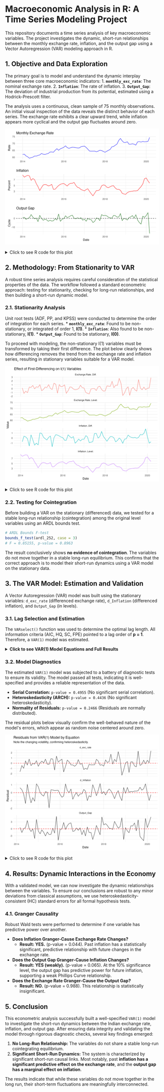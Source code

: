 # Macroeconomic Analysis in R: A Time Series Modeling Project

This repository documents a time series analysis of key macroeconomic variables. The project investigates the dynamic, short-run relationships between the monthly exchange rate, inflation, and the output gap using a Vector Autoregression (VAR) modeling approach in R.

## 1. Objective and Data Exploration

The primary goal is to model and understand the dynamic interplay between three core macroeconomic indicators: 1. **`monthly_exc_rate`**: The nominal exchange rate. 2. **`Inflation`**: The rate of inflation. 3. **`Output_Gap`**: The deviation of industrial production from its potential, estimated using a Hodrick-Prescott filter.

The analysis uses a continuous, clean sample of 75 monthly observations. An initial visual inspection of the data reveals the distinct behavior of each series. The exchange rate exhibits a clear upward trend, while inflation appears more cyclical and the output gap fluctuates around zero.

![Time Series of Original Variables](./plots/time_series_original.png)

<details>

<summary>Click to see R code for this plot</summary>

``` r
# Assumes 'data' is a data frame with 'Date', 'monthly_exc_rate', 'Inflation', 'Output_Gap'
library(ggplot2)
library(patchwork)

p_exc_rate <- ggplot(data, aes(x = Date, y = monthly_exc_rate)) +
  geom_line(color = "blue") +
  labs(title = "Monthly Exchange Rate", y = "Rate", x = "") +
  theme_minimal()

p_inflation <- ggplot(data, aes(x = Date, y = Inflation)) +
  geom_line(color = "red") +
  labs(title = "Inflation", y = "Percent", x = "") +
  theme_minimal()

p_output_gap <- ggplot(data, aes(x = Date, y = Output_Gap)) +
  geom_line(color = "darkgreen") +
  geom_hline(yintercept = 0, linetype = "dashed") +
  labs(title = "Output Gap", y = "Cycle", x = "Date") +
  theme_minimal()

# Combine plots and save
combined_plot <- p_exc_rate / p_inflation / p_output_gap
ggsave("./plots/time_series_original.png", plot = combined_plot, width = 8, height = 6, bg = "white")
```

</details>

## 2. Methodology: From Stationarity to VAR

A robust time series analysis requires careful consideration of the statistical properties of the data. The workflow followed a standard econometric approach: testing for stationarity, checking for long-run relationships, and then building a short-run dynamic model.

### 2.1. Stationarity Analysis

Unit root tests (ADF, PP, and KPSS) were conducted to determine the order of integration for each series. \* **`monthly_exc_rate`**: Found to be non-stationary, or integrated of order 1, **I(1)**. \* **`Inflation`**: Also found to be non-stationary, **I(1)**. \* **`Output_Gap`**: Found to be stationary, **I(0)**.

To proceed with modeling, the non-stationary I(1) variables must be transformed by taking their first difference. The plot below clearly shows how differencing removes the trend from the exchange rate and inflation series, resulting in stationary variables suitable for a VAR model.

![Effect of First-Differencing on I(1) Variables](./plots/stationarity_transforms.png)

<details>

<summary>Click to see R code for this plot</summary>

``` r
# Assumes 'data' is your data frame
library(ggplot2)
library(tidyr)

plot_df <- data.frame(
  Date = data$Date,
  `Exchange.Rate..Level.` = data$monthly_exc_rate,
  `Exchange.Rate..Diff.` = c(NA, diff(data$monthly_exc_rate)),
  `Inflation..Level.` = data$Inflation,
  `Inflation..Diff.` = c(NA, diff(data$Inflation))
) %>%
  pivot_longer(-Date, names_to = "Series", values_to = "Value")

# Plot using facets
ggplot(na.omit(plot_df), aes(x = Date, y = Value)) +
  geom_line() +
  facet_wrap(~ Series, scales = "free_y", ncol = 1) +
  labs(title = "Effect of First-Differencing on I(1) Variables", x = "Date", y = "Value") +
  theme_minimal() +
  theme(strip.text = element_text(hjust = 0))

ggsave("./plots/stationarity_transforms.png", width = 8, height = 7, bg = "white")
```

</details>

### 2.2. Testing for Cointegration

Before building a VAR on the stationary (differenced) data, we tested for a stable long-run relationship (cointegration) among the original level variables using an ARDL bounds test.

``` r
# ARDL Bounds F-test
bounds_f_test(ardl_252, case = 3)
# F = 0.85155, p-value = 0.8963
```

The result conclusively shows **no evidence of cointegration**. The variables do not move together in a stable long-run equilibrium. This confirms that the correct approach is to model their short-run dynamics using a VAR model on the stationary data.

## 3. The VAR Model: Estimation and Validation

A Vector Autoregression (VAR) model was built using the stationary variables: `d_exc_rate` (differenced exchange rate), `d_Inflation` (differenced inflation), and `Output_Gap` (in levels).

### 3.1. Lag Selection and Estimation

The `VARselect()` function was used to determine the optimal lag length. All information criteria (AIC, HQ, SC, FPE) pointed to a lag order of **p = 1**. Therefore, a `VAR(1)` model was estimated.

<details>

<summary><b>Click to see VAR(1) Model Equations and Full Results</b></summary>

#### VAR(1) Model Specification

The estimated model is a system of three linear equations, where each variable is explained by its own first lag and the first lag of every other variable in the system.

``` math
\begin{aligned}
\Delta \text{ExcRate}_t &= c_1 + \beta_{11}\Delta \text{ExcRate}_{t-1} + \beta_{12}\Delta \text{Inflation}_{t-1} + \beta_{13}\text{OutputGap}_{t-1} + \epsilon_{1,t} \\
\Delta \text{Inflation}_t &= c_2 + \beta_{21}\Delta \text{ExcRate}_{t-1} + \beta_{22}\Delta \text{Inflation}_{t-1} + \beta_{23}\text{OutputGap}_{t-1} + \epsilon_{2,t} \\
\text{OutputGap}_t &= c_3 + \beta_{31}\Delta \text{ExcRate}_{t-1} + \beta_{32}\Delta \text{Inflation}_{t-1} + \beta_{33}\text{OutputGap}_{t-1} + \epsilon_{3,t}
\end{aligned}
```

#### Full Estimation Results (`summary(var_model)`)

``` r
VAR Estimation Results:
========================= 
Endogenous variables: d_exc_rate, d_Inflation, Output_Gap 
Deterministic variables: const 
Sample size: 73 
Log Likelihood: -329.179 
Roots of the characteristic polynomial:
0.3376 0.2633 0.2633
Call:
VAR(y = var_data, p = 1, type = "const")


Estimation results for equation d_exc_rate: 
=========================================== 
d_exc_rate = d_exc_rate.l1 + d_Inflation.l1 + Output_Gap.l1 + const 

               Estimate Std. Error t value Pr(>|t|)  
d_exc_rate.l1   0.19312    0.12417   1.555    0.124 .
d_Inflation.l1 -0.29916    0.15707  -1.905    0.061 .
Output_Gap.l1   0.01125    0.04241   0.265    0.792  
const           0.13094    0.10558   1.240    0.219  
---
Signif. codes:  0 ‘***’ 0.001 ‘**’ 0.01 ‘*’ 0.05 ‘.’ 0.1 ‘ ’ 1


Residual standard error: 0.8906 on 69 degrees of freedom
Multiple R-Squared: 0.08591,	Adjusted R-squared: 0.04617 
F-statistic: 2.162 on 3 and 69 DF,  p-value: 0.1004 


Estimation results for equation d_Inflation: 
============================================ 
d_Inflation = d_exc_rate.l1 + d_Inflation.l1 + Output_Gap.l1 + const 

               Estimate Std. Error t value Pr(>|t|)  
d_exc_rate.l1   0.11879    0.08794   1.351   0.1812  
d_Inflation.l1  0.27214    0.11123   2.447   0.0170 *
Output_Gap.l1  -0.06399    0.03004  -2.130   0.0367 *
const          -0.02639    0.07477  -0.353   0.7252  
---
Signif. codes:  0 ‘***’ 0.001 ‘**’ 0.01 ‘*’ 0.05 ‘.’ 0.1 ‘ ’ 1


Residual standard error: 0.6307 on 69 degrees of freedom
Multiple R-Squared: 0.158,  Adjusted R-squared: 0.1214 
F-statistic: 4.317 on 3 and 69 DF,  p-value: 0.007541 


Estimation results for equation Output_Gap: 
=========================================== 
Output_Gap = d_exc_rate.l1 + d_Inflation.l1 + Output_Gap.l1 + const 

                Estimate Std. Error t value Pr(>|t|)  
d_exc_rate.l1  -0.005901   0.356228  -0.017   0.9868  
d_Inflation.l1 -0.221719   0.450600  -0.492   0.6242  
Output_Gap.l1   0.301268   0.121680   2.476   0.0157 *
const           0.174963   0.302881   0.578   0.5654  
---
Signif. codes:  0 ‘***’ 0.001 ‘**’ 0.01 ‘*’ 0.05 ‘.’ 0.1 ‘ ’ 1


Residual standard error: 2.555 on 69 degrees of freedom
Multiple R-Squared: 0.09037,    Adjusted R-squared: 0.05082 
F-statistic: 2.285 on 3 and 69 DF,  p-value: 0.08649 



Covariance matrix of residuals:
            d_exc_rate d_Inflation Output_Gap
d_exc_rate     0.79320     0.00301    0.47654
d_Inflation    0.00301     0.39781   -0.09515
Output_Gap     0.47654    -0.09515    6.52823

Correlation matrix of residuals:
            d_exc_rate d_Inflation Output_Gap
d_exc_rate    1.000000    0.005359    0.20942
d_Inflation   0.005359    1.000000   -0.05905
Output_Gap    0.209417   -0.059045    1.00000
```

</details>

### 3.2. Model Diagnostics

The estimated `VAR(1)` model was subjected to a battery of diagnostic tests to ensure its validity. The model passed all tests, indicating it is well-specified and provides a reliable representation of the data.

-   **Serial Correlation:** `p-value = 0.4955` (No significant serial correlation).
-   **Heteroskedasticity (ARCH):** `p-value = 0.4436` (No significant heteroskedasticity).
-   **Normality of Residuals:** `p-value = 0.2466` (Residuals are normally distributed).

The residual plots below visually confirm the well-behaved nature of the model's errors, which appear as random noise centered around zero.

![Residuals from VAR(1) Model by Equation](./plots/var_residuals.png)

<details>

<summary>Click to see R code for this plot</summary>

``` r
# Assumes 'var_model' is your fitted VAR(1) object
# and 'var_data' is the stationary data used to fit it.
library(ggplot2)
library(tidyr)

residuals_df <- as.data.frame(residuals(var_model))
residuals_df$Date <- tail(data$Date, nrow(residuals_df))

residuals_long <- pivot_longer(residuals_df, -Date, names_to = "Equation", values_to = "Residual")

ggplot(residuals_long, aes(x = Date, y = Residual)) +
  geom_line(alpha = 0.9, color = "black") +
  geom_hline(yintercept = 0, linetype = "dashed", color = "red") +
  facet_wrap(~ Equation, scales = "free_y", ncol = 1) +
  labs(title = "Residuals from VAR(1) Model by Equation",
       subtitle = "Residuals appear stationary and randomly distributed around zero.",
       x = "Date", y = "Residual") +
  theme_minimal()

ggsave("./plots/var_residuals.png", width = 8, height = 6, bg = "white")
```

</details>

## 4. Results: Dynamic Interactions in the Economy

With a validated model, we can now investigate the dynamic relationships between the variables. To ensure our conclusions are robust to any minor deviations from classical assumptions, we use heteroskedasticity-consistent (HC) standard errors for all formal hypothesis tests.

### 4.1. Granger Causality

Robust Wald tests were performed to determine if one variable has predictive power over another.

-   **Does Inflation Granger-Cause Exchange Rate Changes?**
    -   **Result: YES.** (p-value = 0.044). Past inflation has a statistically significant, predictive relationship with future changes in the exchange rate.
-   **Does the Output Gap Granger-Cause Inflation Changes?**
    -   **Result: YES (weakly).** (p-value = 0.065). At the 10% significance level, the output gap has predictive power for future inflation, supporting a weak Phillips Curve relationship.
-   **Does the Exchange Rate Granger-Cause the Output Gap?**
    -   **Result: NO.** (p-value = 0.988). This relationship is statistically insignificant.

## 5. Conclusion

This econometric analysis successfully built a well-specified `VAR(1)` model to investigate the short-run dynamics between the Indian exchange rate, inflation, and output gap. After ensuring data integrity and validating the model through rigorous diagnostic checks, several key findings emerged:

1.  **No Long-Run Relationship:** The variables do not share a stable long-run cointegrating equilibrium.
2.  **Significant Short-Run Dynamics:** The system is characterized by significant short-run causal links. Most notably, past **inflation has a significant predictive effect on the exchange rate**, and the **output gap has a marginal effect on inflation**.

The results indicate that while these variables do not move together in the long run, their short-term fluctuations are meaningfully interconnected.
